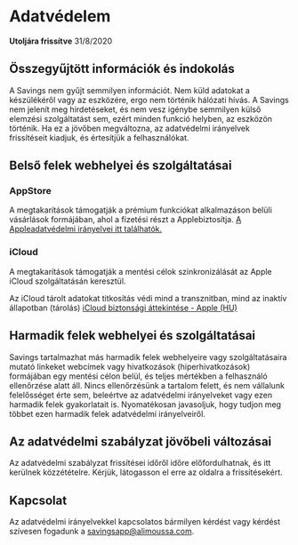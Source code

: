 # Adatvédelem

**Utoljára frissítve**
31/8/2020

## Összegyűjtött információk és indokolás

A Savings nem gyűjt semmilyen információt. Nem küld adatokat a készülékéről vagy az eszközére, ergo nem történik hálózati hívás. A Savings nem jelenít meg hirdetéseket, és nem vesz igénybe semmilyen külső elemzési szolgáltatást sem, ezért minden funkció helyben, az eszközön történik. Ha ez a jövőben megváltozna, az adatvédelmi irányelvek frissítéseit kiadjuk, és értesítjük a felhasználókat.

## Belső felek webhelyei és szolgáltatásai

### AppStore

A megtakarítások támogatják a prémium funkciókat alkalmazáson belüli vásárlások formájában, ahol a fizetési részt a Applebiztosítja.
[A Appleadatvédelmi irányelvei itt találhatók.](https://www.apple.com/legal/privacy/en-ww/)

### iCloud

A megtakarítások támogatják a mentési célok szinkronizálását az Apple iCloud szolgáltatásán keresztül.

Az iCloud tárolt adatokat titkosítás védi mind a transznitban, mind az inaktív állapotban (tárolás)
[iCloud biztonsági áttekintése - Apple (HU)](https://support.apple.com/en-us/HT202303)

## Harmadik felek webhelyei és szolgáltatásai

Savings tartalmazhat más harmadik felek webhelyeire vagy szolgáltatásaira mutató linkeket webcímek vagy hivatkozások (hiperhivatkozások) formájában egy mentési célon belül, és teljes mértékben a felhasználó ellenőrzése alatt áll. Nincs ellenőrzésünk a tartalom felett, és nem vállalunk felelősséget érte sem, beleértve az adatvédelmi irányelveket vagy ezen harmadik felek gyakorlatait is. Nyomatékosan javasoljuk, hogy tudjon meg többet ezen harmadik felek adatvédelmi irányelveiről.

## Az adatvédelmi szabályzat jövőbeli változásai

Az adatvédelmi szabályzat frissítései időről időre előfordulhatnak, és itt kerülnek közzétételre. Kérjük, látogasson el erre az oldalra a frissítésekért.

## Kapcsolat

Az adatvédelmi irányelvekkel kapcsolatos bármilyen kérdést vagy kérdést szívesen fogadunk a 
[savingsapp@alimoussa.com](mailto:savingsapp@alimoussa.com).